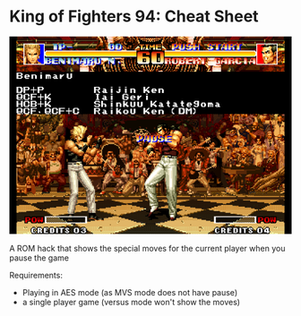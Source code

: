 # King of Fighters 94: Cheat Sheet

![kof94 cheat sheet screenshot](https://github.com/city41/kof94cs/blob/main/screenshot.png?raw=true)

A ROM hack that shows the special moves for the current player when you pause the game

Requirements:

- Playing in AES mode (as MVS mode does not have pause)
- a single player game (versus mode won't show the moves)
